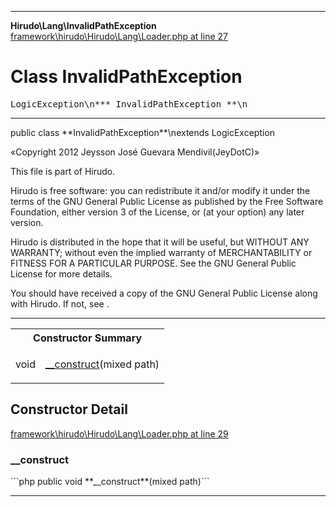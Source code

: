 - - -

**Hirudo\Lang\InvalidPathException**
<a href="https://github.com/JeyDotC/Hirudo-docs/blob/master/source/framework/hirudo/Hirudo/Lang/Loader.php.md#line27" class="location">framework\hirudo\Hirudo\Lang\Loader.php at line 27</a>

# Class InvalidPathException #

<pre class="tree">LogicException\n*** InvalidPathException **\n</pre>

- - -

<p class="signature">public  class **InvalidPathException**\nextends LogicException

</p>

<div class="comment" id="overview_description"><p>«Copyright 2012 Jeysson José Guevara Mendivil(JeyDotC)»</p><p>This file is part of Hirudo.</p><p>Hirudo is free software: you can redistribute it and/or modify
it under the terms of the GNU General Public License as published by
the Free Software Foundation, either version 3 of the License, or
(at your option) any later version.</p><p>Hirudo is distributed in the hope that it will be useful,
but WITHOUT ANY WARRANTY; without even the implied warranty of
MERCHANTABILITY or FITNESS FOR A PARTICULAR PURPOSE.  See the
GNU General Public License for more details.</p><p>You should have received a copy of the GNU General Public License
along with Hirudo.  If not, see <http://www.gnu.org/licenses/>.</p></div>

- - -

<table id="summary_constructor">
<tr><th colspan="2">Constructor Summary</th></tr>
<tr>
<td class="type"> void</td>
<td class="description"><p class="name"><a href="#__construct()">__construct</a>(mixed path)</p></td>
</tr>
</table>

<h2 id="detail_method">Constructor Detail</h2>
<a href="https://github.com/JeyDotC/Hirudo-docs/blob/master/source/framework/hirudo/Hirudo/Lang/Loader.php.md#line29" class="location">framework\hirudo\Hirudo\Lang\Loader.php at line 29</a>

<h3 id="__construct()">__construct</h3>
```php
public  void **__construct**(mixed path)```
<div class="details">
</div>

- - -

